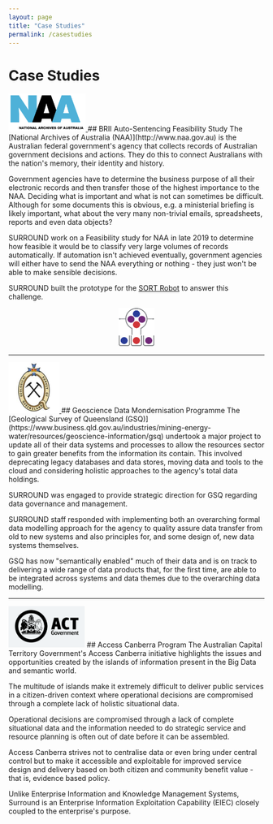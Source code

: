 ```yaml
---
layout: page
title: "Case Studies"
permalink: /casestudies
---
```

# Case Studies

<a href="http://www.naa.gov.au">
    <img class="badge" src="images/logo-naa.png" style="height:75px;" />
</a>    
## BRII Auto-Sentencing Feasibility Study
The [National Archives of Australia (NAA)](http://www.naa.gov.au) is the Australian federal government's agency that collects records of Australian government decisions and actions. They do this to connect Australians with the nation's memory, their identity and history. 

Government agencies have to determine the business purpose of all their electronic records and then transfer those of the highest importance to the NAA. Deciding what is important and what is not can sometimes be difficult. Although for some documents this is obvious, e.g. a ministerial briefing is likely important, what about the very many non-trivial emails, spreadsheets, reports and even data objects?

SURROUND work on a Feasibility study for NAA in late 2019 to determine how feasible it would be to classify very large volumes of records automatically. If automation isn't achieved eventually, government agencies will either have to send the NAA everything or nothing - they just won't be able to make sensible decisions.

SURROUND built the prototype for the [SORT Robot](/sort) to answer this challenge.

<div style="text-align:center;">
<a href="/sort"><img class="badge" src="images/icon-sort.png" style="height:75px;" /></a>
</div>

<hr />

<a href="https://www.business.qld.gov.au/industries/mining-energy-water/resources/geoscience-information/gsq">
    <img class="badge" src="images/logo-gsq.jpg" style="height:100px;" />
</a>
## Geoscience Data Mondernisation Programme
The [Geological Survey of Queensland (GSQ)](https://www.business.qld.gov.au/industries/mining-energy-water/resources/geoscience-information/gsq) undertook a major project to update all of their data systems and processes to allow the resources sector to gain greater benefits from the information its contain. This involved deprecating legacy databases and data stores, moving data and tools to the cloud and considering holistic approaches to the agency's total data holdings.

SURROUND was engaged to provide strategic direction for GSQ regarding data governance and management.

SURROUND staff responded with implementing both an overarching formal data modelling approach for the agency to quality assure data transfer from old to new systems and also principles for, and some design of, new data systems themselves.

GSQ has now "semantically enabled" much of their data and is on track to delivering a wide range of data products that, for the first time, are able to be integrated across systems and data themes due to the overarching data modelling.

<hr />
<img class="badge" src="images/logo-actgov.png" alt="ACT Gov logo" style="width:150px;" />
## Access Canberra Program
The Australian Capital Territory Government's Access Canberra initiative highlights the issues and opportunities created by the islands of information present in the Big Data and semantic world.

The multitude of islands make it extremely difficult to deliver public services in a citizen-driven context where operational decisions are compromised through a complete lack of holistic situational data.

Operational decisions are compromised through a lack of complete situational data and the information needed to do strategic service and resource planning is often out of date before it can be assembled.

Access Canberra strives not to centralise data or even bring under central control but to make it accessible and exploitable for improved service design and delivery based on both citizen and community benefit value - that is, evidence based policy.

Unlike Enterprise Information and Knowledge Management Systems, Surround is an Enterprise Information Exploitation Capability (EIEC) closely coupled to the enterprise's purpose.